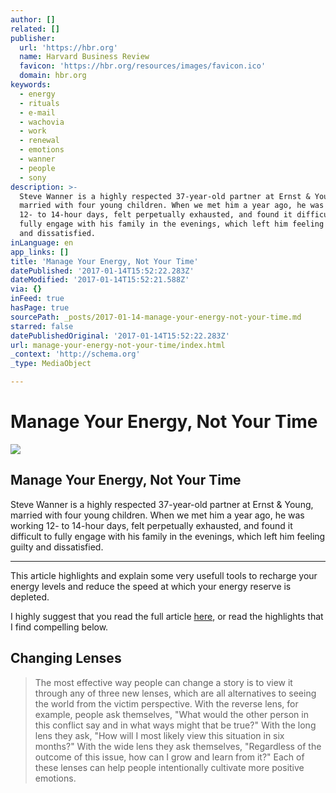 ```yaml
---
author: []
related: []
publisher:
  url: 'https://hbr.org'
  name: Harvard Business Review
  favicon: 'https://hbr.org/resources/images/favicon.ico'
  domain: hbr.org
keywords:
  - energy
  - rituals
  - e-mail
  - wachovia
  - work
  - renewal
  - emotions
  - wanner
  - people
  - sony
description: >-
  Steve Wanner is a highly respected 37-year-old partner at Ernst & Young,
  married with four young children. When we met him a year ago, he was working
  12- to 14-hour days, felt perpetually exhausted, and found it difficult to
  fully engage with his family in the evenings, which left him feeling guilty
  and dissatisfied.
inLanguage: en
app_links: []
title: 'Manage Your Energy, Not Your Time'
datePublished: '2017-01-14T15:52:22.283Z'
dateModified: '2017-01-14T15:52:21.588Z'
via: {}
inFeed: true
hasPage: true
sourcePath: _posts/2017-01-14-manage-your-energy-not-your-time.md
starred: false
datePublishedOriginal: '2017-01-14T15:52:22.283Z'
url: manage-your-energy-not-your-time/index.html
_context: 'http://schema.org'
_type: MediaObject

---
```

# Manage Your Energy, Not Your Time

<article style=""><img src="https://hbr.org/resources/images/article_assets/2008/01/11Oct07_Schwartz_manage-your-energy.png" /><h1>Manage Your Energy, Not Your Time</h1><p>Steve Wanner is a highly respected 37-year-old partner at Ernst &amp; Young, married with four young children. When we met him a year ago, he was working 12- to 14-hour days, felt perpetually exhausted, and found it difficult to fully engage with his family in the evenings, which left him feeling guilty and dissatisfied.</p></article>

---

This article highlights and explain some very usefull tools to recharge your energy levels and reduce the speed at which your energy reserve is depleted.

I highly suggest that you read the full article [here][0], or read the highlights that I find compelling below.

## Changing Lenses

> The most effective way people can change a story is to view it through any of three new lenses, which are all alternatives to seeing the world from the victim perspective. With the reverse lens, for example, people ask themselves, "What would the other person in this conflict say and in what ways might that be true?" With the long lens they ask, "How will I most likely view this situation in six months?" With the wide lens they ask themselves, "Regardless of the outcome of this issue, how can I grow and learn from it?" Each of these lenses can help people intentionally cultivate more positive emotions.



[0]: https://hbr.org/2007/10/manage-your-energy-not-your-time "Here"